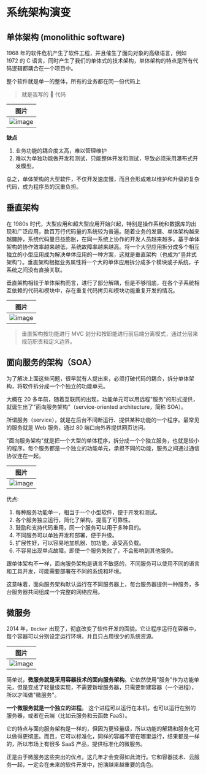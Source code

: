 # 系统架构演变

## 单体架构 (monolithic software)

1968 年的软件危机产生了软件工程，并且催生了面向对象的高级语言，例如 1972 的 C 语言，同时产生了我们的单体式的技术架构，单体架构的特点是所有代码逻辑都耦合在一个项目中。

整个软件就是单一的整体，所有的业务都在同一份代码上

> 就是我写的 :poop: 代码

| 图片                                                                                                            |
| --------------------------------------------------------------------------------------------------------------- |
| ![image](https://user-images.githubusercontent.com/94043894/219559050-ef4cb716-e59c-423a-b735-c50bb220ef48.png) |

<b>缺点</b>

1. 业务功能的耦合度太高，难以管理维护
2. 难以为单独功能做开发和测试，只能整体开发和测试，导致必须采用瀑布式开发模型。

总之，单体架构的大型软件，不仅开发速度慢，而且会形成难以维护和升级的复杂代码，成为程序员的沉重负担。

## 垂直架构

在 1980s 时代，大型应用和超大型应用开始兴起，特别是操作系统和数据库的出现和广泛应用，数百万行代码量的系统较为普遍。随着业务的发展、单体架构越来越臃肿，系统代码量日益膨胀，在同一系统上协作的开发人员越来越多。基于单体架构的协作效率越来越低，系统故障率越来越高。将一个大型应用拆分成多个相互独立的小型应用成为解决单体应用的一种方案，这就是垂直架构（也成为“竖井式架构”）。垂直架构根据业务属性将一个大的单体应用拆分成多个模块或子系统，子系统之间没有直接关联。

垂直架构相较于单体架构而言，进行了部分解耦，但是不够彻底，在各个子系统相互依赖的代码和模块中，存在重复代码拷贝和模块功能重复开发的情况。

| 图片                                                                                                            |
| --------------------------------------------------------------------------------------------------------------- |
| ![image](https://user-images.githubusercontent.com/94043894/219559467-3e739621-ba8f-406a-be2a-453e45a5245d.png) |

> 垂直架构按功能进行 MVC 划分和按职能进行前后端分离模式，通过分层来规范职责和定义边界。

## 面向服务的架构（SOA）

为了解决上面这些问题，很早就有人提出来，必须打破代码的耦合，拆分单体架构，将软件拆分成一个个独立的功能单元。

大概在 20 多年前，随着互联网的出现，功能单元可以用远程"服务"的形式提供，就诞生出了"面向服务架构"（service-oriented architecture，简称 SOA）。

所谓服务（service），就是在后台不间断运行、提供某种功能的一个程序。最常见的服务就是 Web 服务，通过 80 端口向外界提供网页访问。

"面向服务架构"就是把一个大型的单体程序，拆分成一个个独立服务，也就是较小的程序。每个服务都是一个独立的功能单元，承担不同的功能，服务之间通过通信协议连在一起。

| 图片                                                                                                            |
| --------------------------------------------------------------------------------------------------------------- |
| ![image](https://user-images.githubusercontent.com/94043894/219563569-cff634ec-365b-4b15-96cd-16c9bf3e6306.png) |

优点:

1. 每种服务功能单一，相当于一个小型软件，便于开发和测试。
2. 各个服务独立运行，简化了架构，提高了可靠性。
3. 鼓励和支持代码重用，同一个服务可以用于多种目的。
4. 不同服务可以单独开发和部署，便于升级。
5. 扩展性好，可以容易地加机器、加功能，承受高负载。
6. 不容易出现单点故障。即使一个服务失败了，不会影响到其他服务。

跟单体架构不一样，面向服务架构是语言不敏感的，不同服务可以使用不同的语言和工具开发，可能需要部署在不同的系统和环境。

这意味着，面向服务架构默认运行在不同服务器上，每台服务器提供一种服务，多台服务器共同组成一个完整的网络应用。

## 微服务

2014 年，`Docker` 出现了，彻底改变了软件开发的面貌。它让程序运行在容器中，每个容器可以分别设定运行环境，并且只占用很少的系统资源。

| 图片                                                                                                            |
| --------------------------------------------------------------------------------------------------------------- |
| ![image](https://user-images.githubusercontent.com/94043894/219573327-0855b846-9fd6-4868-985d-5e8c371d5a2f.png) |

简单说，<b>微服务就是采用容器技术的面向服务架构</b>。它依然使用"服务"作为功能单元，但是变成了轻量级实现，不需要新增服务器，只需要新建容器（一个进程），所以才叫做"微服务"。

<b>一个微服务就是一个独立的进程</b>。 这个进程可以运行在本机，也可以运行在别的服务器，或者在云端（比如云服务和云函数 FaaS）。

它的特点与面向服务架构是一样的，但因为更轻量级，所以功能的解耦和服务化可以做得更彻底。而且，它可以标准化，同样的容器不管在哪里运行，结果都是一样的，所以市场上有很多 SaaS 产品，提供标准化的微服务。

正是由于微服务这些突出的优点，这几年才会变得如此流行。它和容器技术、云服务一起，一定会在未来的软件开发中，扮演越来越重要的角色。
